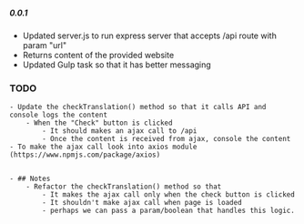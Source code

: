 ##### 0.0.1
 - Updated server.js to run express server that accepts /api route with param "url"
 - Returns content of the provided website
 - Updated Gulp task so that it has better messaging


### TODO
    - Update the checkTranslation() method so that it calls API and console logs the content
        - When the "Check" button is clicked
            - It should makes an ajax call to /api
            - Once the content is received from ajax, console the content
    - To make the ajax call look into axios module (https://www.npmjs.com/package/axios)


    - ## Notes
        - Refactor the checkTranslation() method so that
            - It makes the ajax call only when the check button is clicked
            - It shouldn't make ajax call when page is loaded
            - perhaps we can pass a param/boolean that handles this logic.
    
